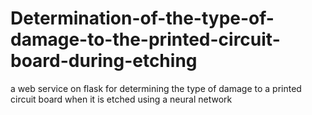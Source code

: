 # Determination-of-the-type-of-damage-to-the-printed-circuit-board-during-etching
a web service on flask for determining the type of damage to a printed circuit board when it is etched using a neural network
